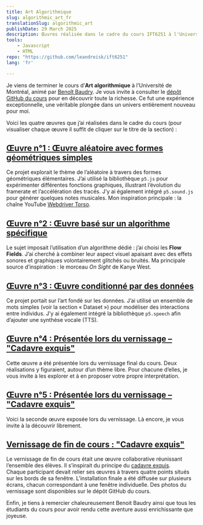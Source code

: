 ```yaml
---
title: Art Algorithmique
slug: algorithmic_art_fr
translationSlug: algorithmic_art
publishDate: 29 March 2025
description: Œuvres réalisée dans le cadre du cours IFT6251 à l'Université de Montréal.
tools: 
    - Javascript
    - HTML
repo: "https://github.com/leandreisk/ift6251"
lang: 'fr'

---
```


Je viens de terminer le cours d’**Art algorithmique** à l’Université de Montréal, animé par [Benoît Baudry](https://softwarediversity.eu/index.html). Je vous invite à consulter le [dépôt GitHub du cours](https://github.com/rethread-studio/algorithmic-art-course/tree/2025) pour en découvrir toute la richesse. Ce fut une expérience exceptionnelle, une véritable plongée dans un univers entièrement nouveau pour moi.  

Voici les quatre œuvres que j’ai réalisées dans le cadre du cours (pour visualiser chaque œuvre il suffit de cliquer sur le titre de la section) :

## <a href="/assets/projects/ift6251/Artwork1/index.html" target="_blank" rel="noopener">Œuvre n°1 : Œuvre aléatoire avec formes géométriques simples</a>
Ce projet explorait le thème de l’aléatoire à travers des formes géométriques élémentaires. J’ai utilisé la bibliothèque `p5.js` pour expérimenter différentes fonctions graphiques, illustrant l’évolution du framerate et l’accélération des tracés. J’y ai également intégré `p5.sound.js` pour générer quelques notes musicales. Mon inspiration principale : la chaîne YouTube [Webdriver Torso](https://www.youtube.com/channel/UCsLiV4WJfkTEHH0b9PmRklw).

## <a href="/assets/projects/ift6251/Artwork2/index.html" target="_blank" rel="noopener">Œuvre n°2 : Œuvre basé sur un algorithme spécifique</a>
Le sujet imposait l’utilisation d’un algorithme dédié : j’ai choisi les **Flow Fields**. J’ai cherché à combiner leur aspect visuel apaisant avec des effets sonores et graphiques volontairement glitchés ou bruités. Ma principale source d’inspiration : le morceau *On Sight* de Kanye West.

## <a href="/assets/projects/ift6251/Artwork3/index.html" target="_blank" rel="noopener">Œuvre n°3 : Œuvre conditionné par des données</a>
Ce projet portait sur l’art fondé sur les données. J’ai utilisé un ensemble de mots simples (voir la section « Dataset ») pour modéliser des interactions entre individus. J’y ai également intégré la bibliothèque `p5.speech` afin d’ajouter une synthèse vocale (TTS).

## <a href="/assets/projects/ift6251/Artwork4/index.html" target="_blank" rel="noopener">Œuvre n°4 : Présentée lors du vernissage – "Cadavre exquis"</a>

Cette œuvre a été présentée lors du vernissage final du cours. Deux réalisations y figuraient, autour d’un thème libre. Pour chacune d’elles, je vous invite à les explorer et à en proposer votre propre interprétation.

## <a href="/assets/projects/ift6251/Artwork5/index.html" target="_blank" rel="noopener">Œuvre n°5 : Présentée lors du vernissage – "Cadavre exquis"</a>

Voici la seconde œuvre exposée lors du vernissage. Là encore, je vous invite à la découvrir librement.

## <a href="/assets/projects/ift6251/exquis/exquisite-conductor.html" target="_blank" rel="noopener">Vernissage de fin de cours : "Cadavre exquis"</a>

Le vernissage de fin de cours était une œuvre collaborative réunissant l’ensemble des élèves. Il s’inspirait du principe du [cadavre exquis](https://fr.wikipedia.org/wiki/Cadavre_exquis).  
Chaque participant devait relier ses œuvres à travers quatre points situés sur les bords de sa fenêtre. L’installation finale a été diffusée sur plusieurs écrans, chacun correspondant à une fenêtre individuelle. Des photos du vernissage sont disponibles sur le dépôt GitHub du cours.

Enfin, je tiens à remercier chaleureusement Benoit Baudry ainsi que tous les étudiants du cours pour avoir rendu cette aventure aussi enrichissante que joyeuse.
